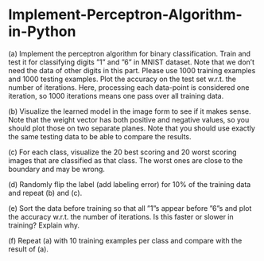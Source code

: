 # Implement-Perceptron-Algorithm-in-Python

(a) Implement the perceptron algorithm for binary classification. Train and test it for classifying digits ”1” and ”6” in MNIST dataset. Note that we don’t need the data of other digits in this part. Please use 1000 training examples and 1000 testing examples. Plot the accuracy on the test set w.r.t. the number of iterations. Here, processing each data-point is considered one iteration, so 1000 iterations means one pass over all training data.

(b) Visualize the learned model in the image form to see if it makes sense. Note that the weight vector has both positive and negative values, so you should plot those on two separate planes. Note that you should use exactly the same testing data to be able to compare the results.

(c) For each class, visualize the 20 best scoring and 20 worst scoring images that are classified as that class. The worst ones are close to the boundary and may be wrong.

(d) Randomly flip the label (add labeling error) for 10% of the training data and repeat (b) and (c).

(e) Sort the data before training so that all ”1”s appear before ”6”s and plot the accuracy w.r.t. the number of iterations. Is this faster or slower in training? Explain why.

(f) Repeat (a) with 10 training examples per class and compare with the result of (a).

